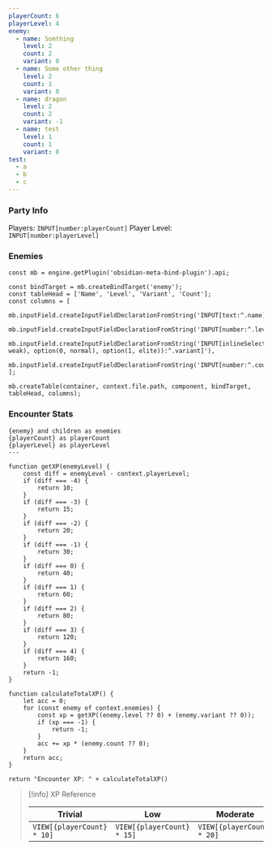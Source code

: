 ```yaml
---
playerCount: 6
playerLevel: 4
enemy:
  - name: Somthing
    level: 2
    count: 2
    variant: 0
  - name: Some other thing
    level: 2
    count: 1
    variant: 0
  - name: dragon
    level: 2
    count: 2
    variant: -1
  - name: test
    level: 1
    count: 1
    variant: 0
test:
  - a
  - b
  - c
---
```


### Party Info

Players: `INPUT[number:playerCount]`
Player Level: `INPUT[number:playerLevel]`

### Enemies

```js-engine
const mb = engine.getPlugin('obsidian-meta-bind-plugin').api;

const bindTarget = mb.createBindTarget('enemy');
const tableHead = ['Name', 'Level', 'Variant', 'Count'];
const columns = [
	mb.inputField.createInputFieldDeclarationFromString('INPUT[text:^.name]'),
	mb.inputField.createInputFieldDeclarationFromString('INPUT[number:^.level]'),
	mb.inputField.createInputFieldDeclarationFromString('INPUT[inlineSelect(option(-1, weak), option(0, normal), option(1, elite)):^.variant]'),
	mb.inputField.createInputFieldDeclarationFromString('INPUT[number:^.count]')
];

mb.createTable(container, context.file.path, component, bindTarget, tableHead, columns);
```

### Encounter Stats

```meta-bind-js-view
{enemy} and children as enemies
{playerCount} as playerCount
{playerLevel} as playerLevel
---

function getXP(enemyLevel) {
	const diff = enemyLevel - context.playerLevel;
	if (diff === -4) {
		return 10;
	}
	if (diff === -3) {
		return 15;
	}
	if (diff === -2) {
		return 20;
	}
	if (diff === -1) {
		return 30;
	}
	if (diff === 0) {
		return 40;
	}
	if (diff === 1) {
		return 60;
	}
	if (diff === 2) {
		return 80;
	}
	if (diff === 3) {
		return 120;
	}
	if (diff === 4) {
		return 160;
	}
	return -1;
}

function calculateTotalXP() {
	let acc = 0;
	for (const enemy of context.enemies) {
		const xp = getXP((enemy.level ?? 0) + (enemy.variant ?? 0));
		if (xp === -1) {
			return -1;
		}
		acc += xp * (enemy.count ?? 0);
	}
	return acc;
}

return "Encounter XP: " + calculateTotalXP()
```

> [!info] XP Reference
> 
> | Trivial                    | Low                        | Moderate                   | Severe                     | Extreme                    |
> | -------------------------- | -------------------------- | -------------------------- | -------------------------- | -------------------------- |
> | `VIEW[{playerCount} * 10]`    | `VIEW[{playerCount} * 15]`     | `VIEW[{playerCount} * 20]`    | `VIEW[{playerCount} * 30]`    | `VIEW[{playerCount} * 40]`    |